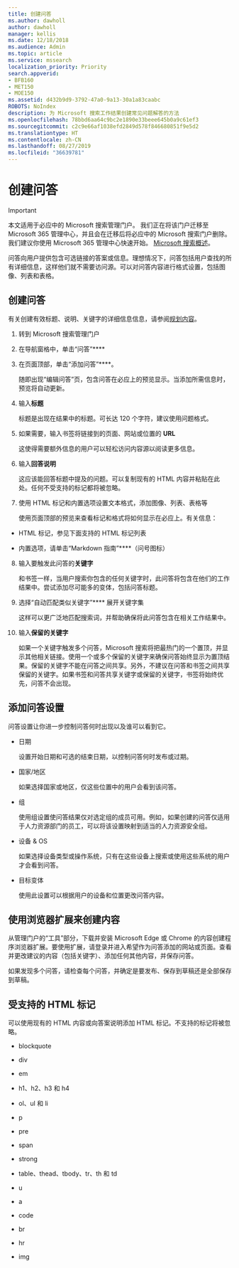 ```yaml
---
title: 创建问答
ms.author: dawholl
author: dawholl
manager: kellis
ms.date: 12/18/2018
ms.audience: Admin
ms.topic: article
ms.service: mssearch
localization_priority: Priority
search.appverid:
- BFB160
- MET150
- MOE150
ms.assetid: d432b9d9-3792-47a0-9a13-30a1a83caabc
ROBOTS: NoIndex
description: 为 Microsoft 搜索工作结果创建常见问题解答的方法
ms.openlocfilehash: 78bbd6aa64c9bc2e1890e33beee645b0a9c61ef3
ms.sourcegitcommit: c2c9e66af1038efd2849d578f846680851f9e5d2
ms.translationtype: HT
ms.contentlocale: zh-CN
ms.lasthandoff: 08/27/2019
ms.locfileid: "36639781"
---
```

# <a name="create-qas"></a>创建问答

> [!IMPORTANT]
> 本文适用于必应中的 Microsoft 搜索管理门户。 我们正在将该门户迁移至 Microsoft 365 管理中心，并且会在迁移后将必应中的 Microsoft 搜索门户删除。 我们建议你使用 Microsoft 365 管理中心快速开始。 [Microsoft 搜索概述](overview-microsoft-search.md)。

问答向用户提供包含可选链接的答案或信息。理想情况下，问答包括用户查找的所有详细信息，这样他们就不需要访问源。可以对问答内容进行格式设置，包括图像、列表和表格。
  
## <a name="create-a-qa"></a>创建问答

有关创建有效标题、说明、关键字的详细信息信息，请参阅[规划内容](plan-your-content.md)。
  
1. 转到 Microsoft 搜索管理门户
    
2. 在导航窗格中，单击“问答”****
    
3. 在页面顶部，单击“添加问答”****。
    
    随即出现“编辑问答”页，包含问答在必应上的预览显示。当添加所需信息时，预览将自动更新。
    
4. 输入**标题**
    
    标题是出现在结果中的标题。可长达 120 个字符，建议使用问题格式。
    
5. 如果需要，输入书签将链接到的页面、网站或位置的 **URL** 
    
    这使得需要额外信息的用户可以轻松访问内容源以阅读更多信息。
    
6. 输入**回答说明**
    
    这应该能回答标题中提及的问题。可以复制现有的 HTML 内容并粘贴在此处。任何不受支持的标记都将被忽略。
    
7. 使用 HTML 标记和内置选项设置文本格式，添加图像、列表、表格等
    
    使用页面顶部的预览来查看标记和格式将如何显示在必应上。有关信息：
    
  - HTML 标记，参见下面支持的 HTML 标记列表
    
  - 内置选项，请单击“Markdown 指南”****（问号图标） 
    
8. 输入要触发此问答的**关键字** 
    
    和书签一样，当用户搜索你包含的任何关键字时，此问答将包含在他们的工作结果中。尝试添加尽可能多的变体，包括问答标题。
    
9. 选择“自动匹配类似关键字”**** 展开关键字集 
    
    这样可以更广泛地匹配搜索词，并帮助确保将此问答包含在相关工作结果中。
    
10. 输入**保留的关键字**
    
    如果一个关键字触发多个问答，Microsoft 搜索将把最热门的一个置顶，并显示其他相关链接。使用一个或多个保留的关键字来确保问答始终显示为置顶结果。保留的关键字不能在问答之间共享。另外，不建议在问答和书签之间共享保留的关键字。如果书签和问答共享关键字或保留的关键字，书签将始终优先，问答不会出现。
    
## <a name="add-qa-settings"></a>添加问答设置

问答设置让你进一步控制问答何时出现以及谁可以看到它。
  
- 日期
    
    设置开始日期和可选的结束日期，以控制问答何时发布或过期。
    
- 国家/地区
    
    如果选择国家或地区，仅这些位置中的用户会看到该问答。
    
- 组
    
    使用组设置使问答结果仅对选定组的成员可用。例如，如果创建的问答仅适用于人力资源部门的员工，可以将该设置映射到适当的人力资源安全组。
    
- 设备 &amp; OS
    
    如果选择设备类型或操作系统，只有在这些设备上搜索或使用这些系统的用户才会看到问答。
    
- 目标变体
    
    使用此设置可以根据用户的设备和位置更改问答内容。
    
## <a name="use-a-browser-extension-to-create-content"></a>使用浏览器扩展来创建内容

从管理门户的“工具”部分，下载并安装 Microsoft Edge 或 Chrome 的内容创建程序浏览器扩展。要使用扩展，请登录并进入希望作为问答添加的网站或页面。查看并更改建议的内容（包括关键字）、添加任何其他内容，并保存问答。
  
如果发现多个问答，请检查每个问答，并确定是要发布、保存到草稿还是全部保存到草稿。
  
## <a name="supported-html-tags"></a>受支持的 HTML 标记

可以使用现有的 HTML 内容或向答案说明添加 HTML 标记。不支持的标记将被忽略。
  
- blockquote
    
- div
    
- em
    
- h1、h2、h3 和 h4
    
- ol、ul 和 li
    
- p
    
- pre
    
- span
    
- strong
    
- table、thead、tbody、tr、th 和 td
    
- u
    
- a
    
- code
    
- br
    
- hr
    
- img

  


